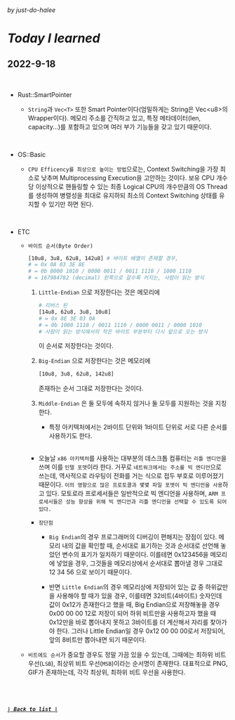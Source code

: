 ###### _by just-do-halee_

# _Today I learned_

## 2022-9-18

<br>

- Rust::SmartPointer

  - `String`과 `Vec<T>` 또한 Smart Pointer이다(엄밀하게는 String은 Vec\<u8>의 Wrapper이다). 메모리 주소를 간직하고 있고, 특정 메타데이터(len, capacity...)를 포함하고 있으며 여러 부가 기능들을 갖고 있기 때문이다.

<br>

- OS::Basic

  - `CPU Efficency를 최상으로 높이는 방법`으로는, Context Switching을 가장 최소로 낮추며 Multiprocessing Execution을 고안하는 것이다. 보유 CPU 개수 당 이상적으로 핸들링할 수 있는 최종 Logical CPU의 개수만큼의 OS Thread를 생성하여 병렬성을 최대로 유지하되 최소의 Context Switching 상태를 유지할 수 있기만 하면 된다.

<br>

- ETC

  - `바이트 순서(Byte Order)`

    ```bash
    [10u8, 3u8, 62u8, 142u8] # 바이트 배열이 존재할 경우,
    # = 0x 0A 03 3E 8E
    # = 0b 0000 1010 / 0000 0011 / 0011 1110 / 1000 1110
    # = 167984782 (decimal) 왼쪽으로 갈수록 커지는, 사람이 읽는 방식
    ```

    1.  `Little-Endian` 으로 저장한다는 것은 메모리에

        ```bash
        # 리버스 된
        [14u8, 62u8, 3u8, 10u8]
        # = 0x 8E 3E 03 0A
        # = 0b 1000 1110 / 0011 1110 / 0000 0011 / 0000 1010
        # 사람이 읽는 방식에서의 작은 바이트 부분부터 다시 앞으로 오는 방식
        ```

        이 순서로 저장한다는 것이다.

    2.  `Big-Endian` 으로 저장한다는 것은 메모리에

        ```bash
        [10u8, 3u8, 62u8, 142u8]
        ```

        존재하는 순서 그대로 저장한다는 것이다.

    3.  `Middle-Endian` 은 둘 모두에 속하지 않거나 둘 모두를 지원하는 것을 지칭한다.

        - 특정 아키텍처에서는 2바이트 단위와 1바이트 단위로 서로 다른 순서를 사용하기도 한다.

    <br>

    - 오늘날 `x86 아키텍처`를 사용하는 대부분의 데스크톱 컴퓨터는 `리틀 엔디언`을 쓰며 이를 `인텔 포맷`이라 한다. 거꾸로 `네트워크에서는 주소를 빅 엔디언`으로 쓰는데, 역사적으로 라우팅이 전화를 거는 식으로 접두 부호로 이루어졌기 때문이다. `이의 영향으로 많은 프로토콜과 몇몇 파일 포맷이 빅 엔디언을 사용`하고 있다. 모토로라 프로세서들은 일반적으로 빅 엔디언을 사용하며, `ARM 프로세서들은 성능 향상을 위해 빅 엔디언과 리틀 엔디언을 선택할 수 있도록 되어 있다.`

    - `장단점`

      - `Big Endian`의 경우 프로그래머의 디버깅이 편해지는 장점이 있다. 메모리 내의 값을 확인할 때, 순서대로 표기하는 것과 순서대로 선언해 놓았던 변수의 표기가 일치하기 때문이다. 이를테면 0x123456을 메모리에 넣었을 경우, 그것들을 메모리상에서 순서대로 뽑아낼 경우 그대로 12 34 56 으로 보이기 때문이다.

      - 반면 `Little Endian`의 경우 메모리상에 저장되어 있는 값 중 하위값만을 사용해야 할 때가 있을 경우, 이를테면 32비트(4바이트) 숫자인데 값이 0x12가 존재한다고 했을 때, Big Endian으로 저장해놓을 경우 0x00 00 00 12로 저장이 되어 하위 비트만을 사용하고자 했을 때 0x12만을 바로 뽑아내지 못하고 3바이트를 더 계산해서 자리를 찾아가야 한다. 그러나 Little Endian일 경우 0x12 00 00 00로서 저장되어, 앞의 8비트만 뽑아내면 되기 때문이다.

  - `비트에도 순서`가 중요할 경우도 정말 가끔 있을 수 있는데, 그때에는 최하위 비트 우선(`LSB`), 최상위 비트 우선(`MSB`)이라는 순서명이 존재한다. 대표적으로 PNG, GIF가 존재하는데, 각각 최상위, 최하위 비트 우선을 사용한다.

<br><br>

##### **_[`| Back to list |`](../../README.md)_**
